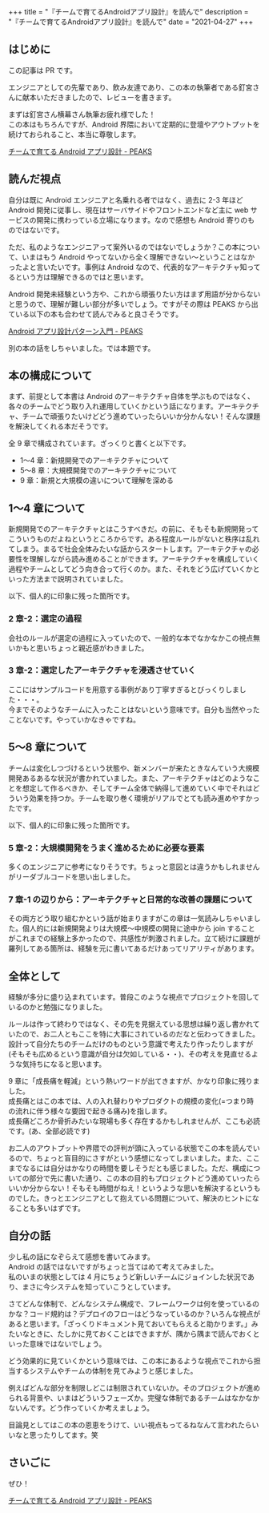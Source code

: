 +++
title = "『チームで育てるAndroidアプリ設計』を読んで"
description = "『チームで育てるAndroidアプリ設計』を読んで"
date = "2021-04-27"
+++

## はじめに

この記事は PR です。

エンジニアとしての先輩であり、飲み友達であり、この本の執筆者である釘宮さんに献本いただきましたので、レビューを書きます。

まずは釘宮さん横幕さん執筆お疲れ様でした！  
この本はもちろんですが、Android 界隈において定期的に登壇やアウトプットを続けておられること、本当に尊敬します。

[チームで育てる Android アプリ設計 - PEAKS](https://peaks.cc/books/architecture_with_team)

## 読んだ視点

自分は既に Android エンジニアと名乗れる者ではなく、過去に 2-3 年ほど Android 開発に従事し、現在はサーバサイドやフロントエンドなど主に web サービスの開発に携わっている立場になります。なので感想も Android 寄りのものではないです。

ただ、私のようなエンジニアって案外いるのではないでしょうか？この本について、いまはもう Android やってないから全く理解できない〜ということはなかったよと言いたいです。事例は Android なので、代表的なアーキテクチャ知ってるという方は理解できるのではと思います。

Android 開発未経験という方や、これから頑張りたい方はまず用語が分からないと思うので、理解が難しい部分が多いでしょう。ですがその際は PEAKS から出ている以下の本も合わせて読んでみると良さそうです。

[Android アプリ設計パターン入門 - PEAKS](https://peaks.cc/books/architecture_patterns)

別の本の話をしちゃいました。では本題です。

## 本の構成について

まず、前提として本書は Android のアーキテクチャ自体を学ぶものではなく、各々のチームでどう取り入れ運用していくかという話になります。アーキテクチャ、チームで頑張りたいけどどう進めていったらいいか分かんない！そんな課題を解決してくれる本だそうです。

全 9 章で構成されています。ざっくりと書くと以下です。

- 1〜4 章：新規開発でのアーキテクチャについて
- 5〜8 章：大規模開発でのアーキテクチャについて
- 9 章：新規と大規模の違いについて理解を深める

## 1〜4 章について

新規開発でのアーキテクチャとはこうすべきだ。の前に、そもそも新規開発ってこういうものだよねというところからです。ある程度ルールがないと秩序は乱れてしまう。まるで社会全体みたいな話からスタートします。アーキテクチャの必要性を理解しながら読み進めることができます。アーキテクチャを構成していく過程やチームとしてどう向き合って行くのか。また、それをどう広げていくかといった方法まで説明されていました。

以下、個人的に印象に残った箇所です。

### 2 章-2：選定の過程

会社のルールが選定の過程に入っていたので、一般的な本でなかなかこの視点無いかもと思いちょっと親近感がわきました。

### 3 章-2：選定したアーキテクチャを浸透させていく

ここにはサンプルコードを用意する事例があり丁寧すぎるとびっくりしました・・・。  
今までそのようなチームに入ったことはないという意味です。自分も当然やったことないです。やっていかなきゃですね。

## 5〜8 章について

チームは変化しつづけるという状態や、新メンバーが来たときなんていう大規模開発あるあるな状況が書かれていました。また、アーキテクチャはどのようなことを想定して作るべきか、そしてチーム全体で納得して進めていく中でそれはどういう効果を持つか。チームを取り巻く環境がリアルでとても読み進めやすかったです。

以下、個人的に印象に残った箇所です。

### 5 章-2：大規模開発をうまく進めるために必要な要素

多くのエンジニアに参考になりそうです。ちょっと意図とは違うかもしれませんがリーダブルコードを思い出しました。

### 7 章-1 の辺りから：アーキテクチャと日常的な改善の課題について

その両方どう取り組むかという話が始まりますがこの章は一気読みしちゃいました。個人的には新規開発よりは大規模〜中規模の開発に途中から join することがこれまでの経験上多かったので、共感性が刺激されました。立て続けに課題が羅列してある箇所は、経験を元に書いてあるだけあってリアリティがあります。

## 全体として

経験が多分に盛り込まれています。普段このような視点でプロジェクトを回しているのかと勉強になりました。

ルールは作って終わりではなく、その先を見据えている思想は繰り返し書かれていたので、お二人ともここを特に大事にされているのだなと伝わってきました。設計って自分たちのチームだけのものという意識で考えたり作ったりしますが(そもそも広めるという意識が自分は欠如している・・)、その考えを見直せるような気持ちになると思います。

9 章に「成長痛を軽減」という熱いワードが出てきますが、かなり印象に残りました。  
成長痛とはこの本では、人の入れ替わりやプロダクトの規模の変化(=つまり時の流れに伴う様々な要因で起きる痛み)を指します。  
成長痛どころか骨折みたいな現場も多く存在するかもしれませんが、ここも必読です。(あ、全部必読です)

お二人のアウトプットや界隈での評判が頭に入っている状態でこの本を読んでいるので、ちょっと盲目的にさすがという感想になってしまいました。また、ここまでなるには自分はかなりの時間を要しそうだとも感じました。ただ、構成についての部分で先に書いた通り、この本の目的もプロジェクトどう進めていったらいいか分からない！そもそも時間がねえ！というような思いを解決するというものでした。きっとエンジニアとして抱えている問題について、解決のヒントになることも多いはずです。

## 自分の話

少し私の話になぞらえて感想を書いてみます。  
Android の話ではないですがちょっと当てはめて考えてみました。  
私のいまの状態としては 4 月にちょうど新しいチームにジョインした状況であり、まさに今システムを知っていこうとしています。

さてどんな体制で、どんなシステム構成で、フレームワークは何を使っているのかな？コード規約は？デプロイのフローはどうなっているのか？いろんな視点があると思います。「ざっくりドキュメント見ておいてもらえると助かります。」みたいなときに、たしかに見ておくことはできますが、隅から隅まで読んでおくといった意味ではないでしょう。

どう効果的に見ていくかという意味では、この本にあるような視点でこれから担当するシステムやチームの体制を見てみようと感じました。

例えばどんな部分を制限しどこは制限されていないか。そのプロジェクトが進められる背景や、いまはどういうフェーズか。完璧な体制であるチームはなかなかないんです。どう作っていくか考えましょう。

目論見としてはこの本の恩恵をうけて、いい視点もってるねなんて言われたらいいなと思ったりしてます。笑

## さいごに

ぜひ！

[チームで育てる Android アプリ設計 - PEAKS](https://peaks.cc/books/architecture_with_team)
